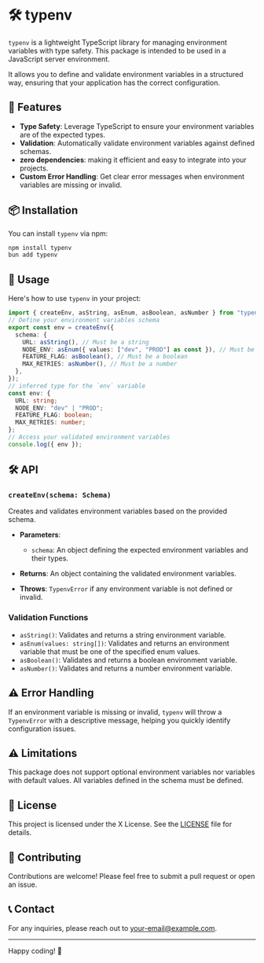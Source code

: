 # 🛠️ typenv

`typenv` is a lightweight TypeScript library for managing environment variables with type safety.
This package is intended to be used in a JavaScript server environment.

It allows you to define and validate environment variables in a structured way, ensuring that your application has the correct configuration.

## 🚀 Features

- **Type Safety**: Leverage TypeScript to ensure your environment variables are of the expected types.
- **Validation**: Automatically validate environment variables against defined schemas.
- **zero dependencies**: making it efficient and easy to integrate into your projects.
- **Custom Error Handling**: Get clear error messages when environment variables are missing or invalid.

## 📦 Installation

You can install `typenv` via npm:

```sh
npm install typenv
bun add typenv
```

## 📖 Usage

Here's how to use `typenv` in your project:

```ts
import { createEnv, asString, asEnum, asBoolean, asNumber } from "typenv";
// Define your environment variables schema
export const env = createEnv({
  schema: {
    URL: asString(), // Must be a string
    NODE_ENV: asEnum({ values: ["dev", "PROD"] as const }), // Must be one of the specified values
    FEATURE_FLAG: asBoolean(), // Must be a boolean
    MAX_RETRIES: asNumber(), // Must be a number
  },
});
// inferred type for the `env` variable
const env: {
  URL: string;
  NODE_ENV: "dev" | "PROD";
  FEATURE_FLAG: boolean;
  MAX_RETRIES: number;
};
// Access your validated environment variables
console.log({ env });
```

## 🛠️ API

### `createEnv(schema: Schema)`

Creates and validates environment variables based on the provided schema.

- **Parameters**:
  - `schema`: An object defining the expected environment variables and their types.
- **Returns**: An object containing the validated environment variables.

- **Throws**: `TypenvError` if any environment variable is not defined or invalid.

### Validation Functions

- `asString()`: Validates and returns a string environment variable.
- `asEnum(values: string[])`: Validates and returns an environment variable that must be one of the specified enum values.
- `asBoolean()`: Validates and returns a boolean environment variable.
- `asNumber()`: Validates and returns a number environment variable.

## ⚠️ Error Handling

If an environment variable is missing or invalid, `typenv` will throw a `TypenvError` with a descriptive message, helping you quickly identify configuration issues.

## ⚠️ Limitations

This package does not support optional environment variables nor variables with default values.
All variables defined in the schema must be defined.

## 📝 License

This project is licensed under the X License. See the [LICENSE](LICENSE) file for details.

## 🤝 Contributing

Contributions are welcome! Please feel free to submit a pull request or open an issue.

## 📞 Contact

For any inquiries, please reach out to [your-email@example.com](mailto:your-email@example.com).

---

Happy coding! 🎉
